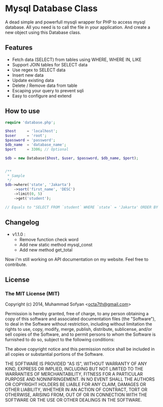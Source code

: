 # Mysql Database Class
A dead simple and powerfull mysqli wrapper for PHP to access mysql database. All you need is to call the file in your application. And create a new object using this Database class.

## Features
* Fetch data (SELECT) from tables using WHERE, WHERE IN, LIKE
* Support JOIN tables for SELECT data
* Use regex to SELECT data
* Insert new data
* Update existing data
* Delete / Remove data from table
* Escaping your query to prevent sqli
* Easy to configure and extend

## How to use
```php
require 'database.php';

$host     = 'localhost';
$user     = 'root';
$password = 'password';
$db_name  = 'database_name';
$port     = 3306; // Optional

$db = new Database($host, $user, $password, $db_name, $port);


/**
 * Sample
 */
$db->where('state', 'Jakarta')
    ->sort('first_name', 'DESC')
    ->limit(0, 5)
    ->get('student');

// Equals to "SELECT FROM `student` WHERE `state` = 'Jakarta' ORDER BY `first_name` DESC LIMIT 0, 5;"
```

## Changelog
* v1.1.0 :
    * Remove function check word
    * Add new static method mysql_const
    * Add new method get_total

Now i'm still working on API documentation on my website.
Feel free to contribute.

## License
### The MIT License (MIT)

Copyright (c) 2014, Muhammad Sofyan \<<octa7th@gmail.com>\>

Permission is hereby granted, free of charge, to any person obtaining a copy
of this software and associated documentation files (the "Software"), to deal
in the Software without restriction, including without limitation the rights
to use, copy, modify, merge, publish, distribute, sublicense, and/or sell
copies of the Software, and to permit persons to whom the Software is
furnished to do so, subject to the following conditions:

The above copyright notice and this permission notice shall be included in
all copies or substantial portions of the Software.

THE SOFTWARE IS PROVIDED "AS IS", WITHOUT WARRANTY OF ANY KIND, EXPRESS OR
IMPLIED, INCLUDING BUT NOT LIMITED TO THE WARRANTIES OF MERCHANTABILITY,
FITNESS FOR A PARTICULAR PURPOSE AND NONINFRINGEMENT. IN NO EVENT SHALL THE
AUTHORS OR COPYRIGHT HOLDERS BE LIABLE FOR ANY CLAIM, DAMAGES OR OTHER
LIABILITY, WHETHER IN AN ACTION OF CONTRACT, TORT OR OTHERWISE, ARISING FROM,
OUT OF OR IN CONNECTION WITH THE SOFTWARE OR THE USE OR OTHER DEALINGS IN
THE SOFTWARE.